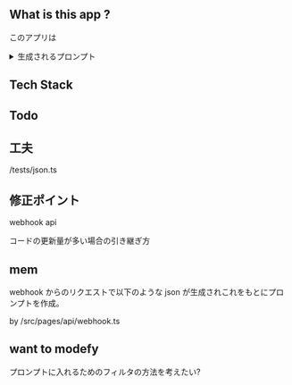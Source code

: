 ## What is this app ?

このアプリは

<details>
<summary>生成されるプロンプト</summary>

```
Command:
Guess the completed task from the updated content of the code. Evaluate all tasks and answer with true or false.
Answer only in the following format:

[
{"task_id" :string , "acheived" : boolean},
]

##################################

Update data:
{
filename:"tests/hello.ts"
commit comment:"test"
content "{
export {}
console.log("hello world")
console.log("check the result by api")
}"
},

##################################

Unachieved task array:

tasks[
{name : add initial data inserter ,description :"", id : clfecquua000jumy0k9n61w1j},
{name : add fetch data from openai api ,description :"Add fetch function to create api request for openai api by axios or nextjs ", id : clfedlnmn000tumy0qst5xaj1},
{name : hello world on test.ts ,description :"just hello world for test", id : clfj5fq1o000dum0ryn5iz53l}
]

```

</details>

## Tech Stack

## Todo

## 工夫

/tests/json.ts

## 修正ポイント

webhook api

コードの更新量が多い場合の引き継ぎ方

## mem

webhook からのリクエストで以下のような json が生成されこれをもとにプロンプトを作成。

by /src/pages/api/webhook.ts

## want to modefy

プロンプトに入れるためのフィルタの方法を考えたい?

```

```

```

```
